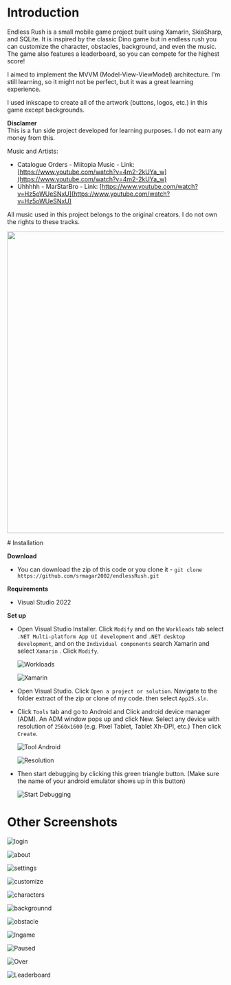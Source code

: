 # Introduction

Endless Rush is a small mobile game project built using Xamarin, SkiaSharp, and SQLite. It is inspired by the classic Dino game but in endless rush you can customize the character, obstacles, background, and even the music. The game also features a leaderboard, so you can compete for the highest score!

I aimed to implement the MVVM (Model-View-ViewModel) architecture. I'm still learning, so it might not be perfect, but it was a great learning experience.

I used inkscape to create all of the artwork (buttons, logos, etc.) in this game except backgrounds.


**Disclamer** <br>
This is a fun side project developed for learning purposes. I do not earn any money from this. 

Music and Artists:
- Catalogue Orders - Miitopia Music - Link: [https://www.youtube.com/watch?v=4m2-2kUYa_w](https://www.youtube.com/watch?v=4m2-2kUYa_w)
- Uhhhhh - MarStarBro - Link: [https://www.youtube.com/watch?v=Hz5oWUeSNxU](https://www.youtube.com/watch?v=Hz5oWUeSNxU)

All music used in this project belongs to the original creators. I do not own the rights to these tracks.

<p align="center">
<img style="width:700px" src="images/endlessRush_sample2.gif">
</p>
# Installation

 **Download**
 - You can download the zip of this code or you clone it - `git clone https://github.com/srmagar2002/endlessRush.git`

 **Requirements**
 - Visual Studio 2022
  
 **Set up**
 - Open Visual Studio Installer. Click `Modify` and on the `Workloads` tab select `.NET Multi-platform App UI development` and `.NET desktop development`, and on the `Individual components` search Xamarin and select `Xamarin` . Click `Modify`.
  
    ![Workloads](images/workl.png)

    ![Xamarin](images/xam_indC.png)

 - Open Visual Studio. Click `Open a project or solution`. Navigate to the folder extract of the zip or clone of my code. then select `App25.sln`.
  
 - Click `Tools` tab and go to Android and Click android device manager (ADM). An ADM window pops up and click New. Select any device with resolution of `2560x1600` (e.g. Pixel Tablet, Tablet Xh-DPI, etc.) Then click `Create`.
  
    ![Tool Android](images/tool_and.png)

    ![Resolution](images/em_res.png)

 - Then start debugging by clicking this green triangle button. (Make sure the name of your android emulator shows up in this button)
        
    ![Start Debugging](images/startDebugging.png)





# Other Screenshots

![login](images/ingameimages/login.png)

![about](images/ingameimages/about.png)

![settings](images/ingameimages/settingz.png)

![customize](images/ingameimages/customize.png)

![characters](images/ingameimages/char.png)

![backgrounnd](images/ingameimages/bg.png)

![obstacle](images/ingameimages/obstacle.png)

![Ingame](images/ingameimages/ingame.png)

![Paused](images/ingameimages/gamePaused.png)

![Over](images/ingameimages/gameover.png)

![Leaderboard](images/ingameimages/lb.png)

